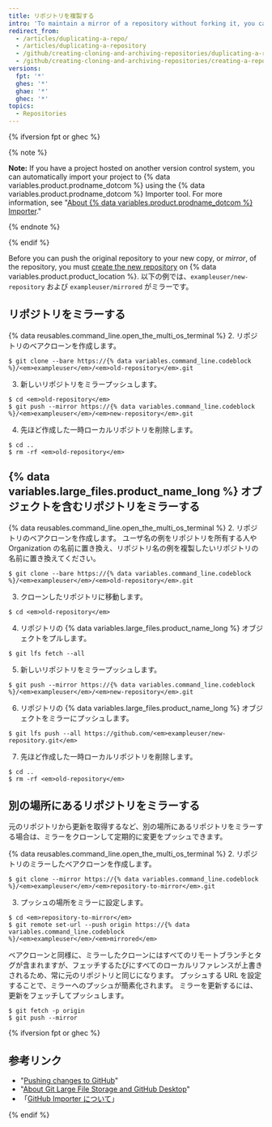 ```yaml
---
title: リポジトリを複製する
intro: 'To maintain a mirror of a repository without forking it, you can run a special clone command, then mirror-push to the new repository.'
redirect_from:
  - /articles/duplicating-a-repo/
  - /articles/duplicating-a-repository
  - /github/creating-cloning-and-archiving-repositories/duplicating-a-repository
  - /github/creating-cloning-and-archiving-repositories/creating-a-repository-on-github/duplicating-a-repository
versions:
  fpt: '*'
  ghes: '*'
  ghae: '*'
  ghec: '*'
topics:
  - Repositories
---
```


{% ifversion fpt or ghec %}

{% note %}

**Note:** If you have a project hosted on another version control system, you can automatically import your project to {% data variables.product.prodname_dotcom %} using the {% data variables.product.prodname_dotcom %} Importer tool. For more information, see "[About {% data variables.product.prodname_dotcom %} Importer](/github/importing-your-projects-to-github/importing-source-code-to-github/about-github-importer)."

{% endnote %}

{% endif %}

Before you can push the original repository to your new copy, or _mirror_, of the repository, you must [create the new repository](/articles/creating-a-new-repository) on {% data variables.product.product_location %}. 以下の例では、`exampleuser/new-repository` および `exampleuser/mirrored` がミラーです。

## リポジトリをミラーする

{% data reusables.command_line.open_the_multi_os_terminal %}
2. リポジトリのベアクローンを作成します。
  ```shell
  $ git clone --bare https://{% data variables.command_line.codeblock %}/<em>exampleuser</em>/<em>old-repository</em>.git
  ```
3. 新しいリポジトリをミラープッシュします。
  ```shell
  $ cd <em>old-repository</em>
  $ git push --mirror https://{% data variables.command_line.codeblock %}/<em>exampleuser</em>/<em>new-repository</em>.git
  ```
4. 先ほど作成した一時ローカルリポジトリを削除します。
  ```shell
  $ cd ..
  $ rm -rf <em>old-repository</em>
  ```

## {% data variables.large_files.product_name_long %} オブジェクトを含むリポジトリをミラーする

{% data reusables.command_line.open_the_multi_os_terminal %}
2. リポジトリのベアクローンを作成します。 ユーザ名の例をリポジトリを所有する人や Organization の名前に置き換え、リポジトリ名の例を複製したいリポジトリの名前に置き換えてください。
  ```shell
  $ git clone --bare https://{% data variables.command_line.codeblock %}/<em>exampleuser</em>/<em>old-repository</em>.git
  ```
3. クローンしたリポジトリに移動します。
  ```shell
  $ cd <em>old-repository</em>
  ```
4. リポジトリの {% data variables.large_files.product_name_long %} オブジェクトをプルします。
  ```shell
  $ git lfs fetch --all
  ```
5. 新しいリポジトリをミラープッシュします。
  ```shell
  $ git push --mirror https://{% data variables.command_line.codeblock %}/<em>exampleuser</em>/<em>new-repository</em>.git
  ```
6. リポジトリの {% data variables.large_files.product_name_long %} オブジェクトをミラーにプッシュします。
  ```shell
  $ git lfs push --all https://github.com/<em>exampleuser/new-repository.git</em>
  ```
7. 先ほど作成した一時ローカルリポジトリを削除します。
  ```shell
  $ cd ..
  $ rm -rf <em>old-repository</em>
  ```

## 別の場所にあるリポジトリをミラーする

元のリポジトリから更新を取得するなど、別の場所にあるリポジトリをミラーする場合は、ミラーをクローンして定期的に変更をプッシュできます。

{% data reusables.command_line.open_the_multi_os_terminal %}
2. リポジトリのミラーしたベアクローンを作成します。
  ```shell
  $ git clone --mirror https://{% data variables.command_line.codeblock %}/<em>exampleuser</em>/<em>repository-to-mirror</em>.git
  ```
3. プッシュの場所をミラーに設定します。
  ```shell
  $ cd <em>repository-to-mirror</em>
  $ git remote set-url --push origin https://{% data variables.command_line.codeblock %}/<em>exampleuser</em>/<em>mirrored</em>
  ```

ベアクローンと同様に、ミラーしたクローンにはすべてのリモートブランチとタグが含まれますが、フェッチするたびにすべてのローカルリファレンスが上書きされるため、常に元のリポジトリと同じになります。 プッシュする URL を設定することで、ミラーへのプッシュが簡素化されます。 ミラーを更新するには、更新をフェッチしてプッシュします。

```shell
$ git fetch -p origin
$ git push --mirror
```
{% ifversion fpt or ghec %}
## 参考リンク

* "[Pushing changes to GitHub](/desktop/contributing-and-collaborating-using-github-desktop/making-changes-in-a-branch/pushing-changes-to-github#pushing-changes-to-github)"
* "[About Git Large File Storage and GitHub Desktop](/desktop/getting-started-with-github-desktop/about-git-large-file-storage-and-github-desktop)"
* 「[GitHub Importer について](/github/importing-your-projects-to-github/importing-source-code-to-github/about-github-importer)」

{% endif %}
